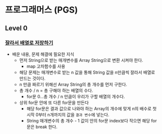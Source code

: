 # 프로그래머스 (PGS)

## Level 0

### [잘라서 배열로 저장하기]()
- 배운 내용, 문제 해결에 필요한 지식
	- 먼저 String으로 받는 매개변수를 Array String으로 변환 시켜야 한다.
		- map 고차함수를 사용
	- 해당 문제는 매개변수로 받는 n 값을 통해 String 값을 n만큼씩 잘라서 배열로 만드는 것이다.
	- n 만큼 짜르기 위해선 Array String의 총 개수를 먼저 구한다.
	- 총 개수 / n = 총 구해야 하는 배열의 수다.
		- for문 0...총 개수 / n 만큼이 우리가 구할 배열의 개수다.
	- 상위 for문 안에 또 다른 for문을 만든다
		- 해당 for문은 결과 값으로 나와야 하는 Array의 개수에 맞게 n의 배수로 첫 시작 0부터 n개까지의 값을 `결과 변수`에 넣는다. 
		- String 매개변수의 총 개수 - 1 값이 안의 for문 index보다 작으면 해당 for문은 break 한다.